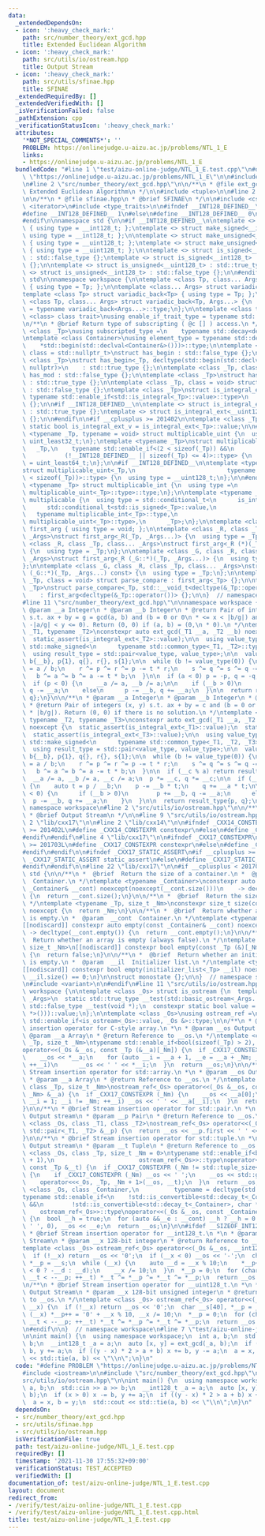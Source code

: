 ```yaml
---
data:
  _extendedDependsOn:
  - icon: ':heavy_check_mark:'
    path: src/number_theory/ext_gcd.hpp
    title: Extended Euclidean Algorithm
  - icon: ':heavy_check_mark:'
    path: src/utils/io/ostream.hpp
    title: Output Stream
  - icon: ':heavy_check_mark:'
    path: src/utils/sfinae.hpp
    title: SFINAE
  _extendedRequiredBy: []
  _extendedVerifiedWith: []
  _isVerificationFailed: false
  _pathExtension: cpp
  _verificationStatusIcon: ':heavy_check_mark:'
  attributes:
    '*NOT_SPECIAL_COMMENTS*': ''
    PROBLEM: https://onlinejudge.u-aizu.ac.jp/problems/NTL_1_E
    links:
    - https://onlinejudge.u-aizu.ac.jp/problems/NTL_1_E
  bundledCode: "#line 1 \"test/aizu-online-judge/NTL_1_E.test.cpp\"\n#define PROBLEM\
    \ \"https://onlinejudge.u-aizu.ac.jp/problems/NTL_1_E\"\n\n#include <iostream>\n\
    \n#line 2 \"src/number_theory/ext_gcd.hpp\"\n\n/**\n * @file ext_gcd.hpp\n * @brief\
    \ Extended Euclidean Algorithm\n */\n\n#include <tuple>\n\n#line 2 \"src/utils/sfinae.hpp\"\
    \n\n/**\n * @file sfinae.hpp\n * @brief SFINAE\n */\n\n#include <cstdint>\n#include\
    \ <iterator>\n#include <type_traits>\n\n#ifndef __INT128_DEFINED__\n\n#ifdef __SIZEOF_INT128__\n\
    #define __INT128_DEFINED__ 1\n#else\n#define __INT128_DEFINED__ 0\n#endif\n\n\
    #endif\n\nnamespace std {\n\n#if __INT128_DEFINED__\n\ntemplate <> struct make_signed<__uint128_t>\
    \ { using type = __int128_t; };\ntemplate <> struct make_signed<__int128_t> {\
    \ using type = __int128_t; };\n\ntemplate <> struct make_unsigned<__uint128_t>\
    \ { using type = __uint128_t; };\ntemplate <> struct make_unsigned<__int128_t>\
    \ { using type = __uint128_t; };\n\ntemplate <> struct is_signed<__uint128_t>\
    \ : std::false_type {};\ntemplate <> struct is_signed<__int128_t> : std::true_type\
    \ {};\n\ntemplate <> struct is_unsigned<__uint128_t> : std::true_type {};\ntemplate\
    \ <> struct is_unsigned<__int128_t> : std::false_type {};\n\n#endif\n\n}  // namespace\
    \ std\n\nnamespace workspace {\n\ntemplate <class Tp, class... Args> struct variadic_front\
    \ { using type = Tp; };\n\ntemplate <class... Args> struct variadic_back;\n\n\
    template <class Tp> struct variadic_back<Tp> { using type = Tp; };\n\ntemplate\
    \ <class Tp, class... Args> struct variadic_back<Tp, Args...> {\n  using type\
    \ = typename variadic_back<Args...>::type;\n};\n\ntemplate <class type, template\
    \ <class> class trait>\nusing enable_if_trait_type = typename std::enable_if<trait<type>::value>::type;\n\
    \n/**\n * @brief Return type of subscripting ( @c [] ) access.\n */\ntemplate\
    \ <class _Tp>\nusing subscripted_type =\n    typename std::decay<decltype(std::declval<_Tp&>()[0])>::type;\n\
    \ntemplate <class Container>\nusing element_type = typename std::decay<decltype(\n\
    \    *std::begin(std::declval<Container&>()))>::type;\n\ntemplate <class _Tp,\
    \ class = std::nullptr_t>\nstruct has_begin : std::false_type {};\n\ntemplate\
    \ <class _Tp>\nstruct has_begin<_Tp, decltype(std::begin(std::declval<_Tp>()),\
    \ nullptr)>\n    : std::true_type {};\n\ntemplate <class _Tp, class = void> struct\
    \ has_mod : std::false_type {};\n\ntemplate <class _Tp>\nstruct has_mod<_Tp, std::__void_t<decltype(_Tp::mod)>>\
    \ : std::true_type {};\n\ntemplate <class _Tp, class = void> struct is_integral_ext\
    \ : std::false_type {};\ntemplate <class _Tp>\nstruct is_integral_ext<\n    _Tp,\
    \ typename std::enable_if<std::is_integral<_Tp>::value>::type>\n    : std::true_type\
    \ {};\n\n#if __INT128_DEFINED__\n\ntemplate <> struct is_integral_ext<__int128_t>\
    \ : std::true_type {};\ntemplate <> struct is_integral_ext<__uint128_t> : std::true_type\
    \ {};\n\n#endif\n\n#if __cplusplus >= 201402\n\ntemplate <class _Tp>\nconstexpr\
    \ static bool is_integral_ext_v = is_integral_ext<_Tp>::value;\n\n#endif\n\ntemplate\
    \ <typename _Tp, typename = void> struct multiplicable_uint {\n  using type =\
    \ uint_least32_t;\n};\ntemplate <typename _Tp>\nstruct multiplicable_uint<\n \
    \   _Tp,\n    typename std::enable_if<(2 < sizeof(_Tp)) &&\n                 \
    \           (!__INT128_DEFINED__ || sizeof(_Tp) <= 4)>::type> {\n  using type\
    \ = uint_least64_t;\n};\n\n#if __INT128_DEFINED__\n\ntemplate <typename _Tp>\n\
    struct multiplicable_uint<_Tp,\n                          typename std::enable_if<(4\
    \ < sizeof(_Tp))>::type> {\n  using type = __uint128_t;\n};\n\n#endif\n\ntemplate\
    \ <typename _Tp> struct multiplicable_int {\n  using type =\n      typename std::make_signed<typename\
    \ multiplicable_uint<_Tp>::type>::type;\n};\n\ntemplate <typename _Tp> struct\
    \ multiplicable {\n  using type = std::conditional_t<\n      is_integral_ext<_Tp>::value,\n\
    \      std::conditional_t<std::is_signed<_Tp>::value,\n                      \
    \   typename multiplicable_int<_Tp>::type,\n                         typename\
    \ multiplicable_uint<_Tp>::type>,\n      _Tp>;\n};\n\ntemplate <class> struct\
    \ first_arg { using type = void; };\n\ntemplate <class _R, class _Tp, class...\
    \ _Args>\nstruct first_arg<_R(_Tp, _Args...)> {\n  using type = _Tp;\n};\n\ntemplate\
    \ <class _R, class _Tp, class... _Args>\nstruct first_arg<_R (*)(_Tp, _Args...)>\
    \ {\n  using type = _Tp;\n};\n\ntemplate <class _G, class _R, class _Tp, class...\
    \ _Args>\nstruct first_arg<_R (_G::*)(_Tp, _Args...)> {\n  using type = _Tp;\n\
    };\n\ntemplate <class _G, class _R, class _Tp, class... _Args>\nstruct first_arg<_R\
    \ (_G::*)(_Tp, _Args...) const> {\n  using type = _Tp;\n};\n\ntemplate <class\
    \ _Tp, class = void> struct parse_compare : first_arg<_Tp> {};\n\ntemplate <class\
    \ _Tp>\nstruct parse_compare<_Tp, std::__void_t<decltype(&_Tp::operator())>>\n\
    \    : first_arg<decltype(&_Tp::operator())> {};\n\n}  // namespace workspace\n\
    #line 11 \"src/number_theory/ext_gcd.hpp\"\n\nnamespace workspace {\n\n/**\n *\
    \ @param __a Integer\n * @param __b Integer\n * @return Pair of integers (x, y)\
    \ s.t. ax + by = g = gcd(a, b) and (b = 0 or 0\n * <= x < |b/g|) and (a = 0 or\
    \ -|a/g| < y <= 0). Return (0, 0) if (a, b) = (0,\n * 0).\n */\ntemplate <typename\
    \ _T1, typename _T2>\nconstexpr auto ext_gcd(_T1 __a, _T2 __b) noexcept {\n  static_assert(is_integral_ext<_T1>::value);\n\
    \  static_assert(is_integral_ext<_T2>::value);\n\n  using value_type = typename\
    \ std::make_signed<\n      typename std::common_type<_T1, _T2>::type>::type;\n\
    \  using result_type = std::pair<value_type, value_type>;\n\n  value_type a{__a},\
    \ b{__b}, p{1}, q{}, r{}, s{1};\n\n  while (b != value_type(0)) {\n    auto t\
    \ = a / b;\n    r ^= p ^= r ^= p -= t * r;\n    s ^= q ^= s ^= q -= t * s;\n \
    \   b ^= a ^= b ^= a -= t * b;\n  }\n\n  if (a < 0) p = -p, q = -q, a = -a;\n\n\
    \  if (p < 0) {\n    __a /= a, __b /= a;\n\n    if (__b > 0)\n      p += __b,\
    \ q -= __a;\n    else\n      p -= __b, q += __a;\n  }\n\n  return result_type{p,\
    \ q};\n}\n\n/**\n * @param __a Integer\n * @param __b Integer\n * @param __c Integer\n\
    \ * @return Pair of integers (x, y) s.t. ax + by = c and (b = 0 or 0 <= x <\n\
    \ * |b/g|). Return (0, 0) if there is no solution.\n */\ntemplate <typename _T1,\
    \ typename _T2, typename _T3>\nconstexpr auto ext_gcd(_T1 __a, _T2 __b, _T3 __c)\
    \ noexcept {\n  static_assert(is_integral_ext<_T1>::value);\n  static_assert(is_integral_ext<_T2>::value);\n\
    \  static_assert(is_integral_ext<_T3>::value);\n\n  using value_type = typename\
    \ std::make_signed<\n      typename std::common_type<_T1, _T2, _T3>::type>::type;\n\
    \  using result_type = std::pair<value_type, value_type>;\n\n  value_type a{__a},\
    \ b{__b}, p{1}, q{}, r{}, s{1};\n\n  while (b != value_type(0)) {\n    auto t\
    \ = a / b;\n    r ^= p ^= r ^= p -= t * r;\n    s ^= q ^= s ^= q -= t * s;\n \
    \   b ^= a ^= b ^= a -= t * b;\n  }\n\n  if (__c % a) return result_type{};\n\n\
    \  __a /= a, __b /= a, __c /= a;\n  p *= __c, q *= __c;\n\n  if (__b != value_type(0))\
    \ {\n    auto t = p / __b;\n    p -= __b * t;\n    q += __a * t;\n\n    if (p\
    \ < 0) {\n      if (__b > 0)\n        p += __b, q -= __a;\n      else\n      \
    \  p -= __b, q += __a;\n    }\n  }\n\n  return result_type{p, q};\n}\n\n}  //\
    \ namespace workspace\n#line 2 \"src/utils/io/ostream.hpp\"\n\n/**\n * @file ostream.hpp\n\
    \ * @brief Output Stream\n */\n\n#line 9 \"src/utils/io/ostream.hpp\"\n\n#line\
    \ 2 \"lib/cxx17\"\n\n#line 2 \"lib/cxx14\"\n\n#ifndef _CXX14_CONSTEXPR\n#if __cplusplus\
    \ >= 201402L\n#define _CXX14_CONSTEXPR constexpr\n#else\n#define _CXX14_CONSTEXPR\n\
    #endif\n#endif\n#line 4 \"lib/cxx17\"\n\n#ifndef _CXX17_CONSTEXPR\n#if __cplusplus\
    \ >= 201703L\n#define _CXX17_CONSTEXPR constexpr\n#else\n#define _CXX17_CONSTEXPR\n\
    #endif\n#endif\n\n#ifndef _CXX17_STATIC_ASSERT\n#if __cplusplus >= 201703L\n#define\
    \ _CXX17_STATIC_ASSERT static_assert\n#else\n#define _CXX17_STATIC_ASSERT assert\n\
    #endif\n#endif\n\n#line 22 \"lib/cxx17\"\n\n#if __cplusplus < 201703L\n\nnamespace\
    \ std {\n\n/**\n *  @brief  Return the size of a container.\n *  @param  __cont\
    \  Container.\n */\ntemplate <typename _Container>\nconstexpr auto size(const\
    \ _Container& __cont) noexcept(noexcept(__cont.size()))\n    -> decltype(__cont.size())\
    \ {\n  return __cont.size();\n}\n\n/**\n *  @brief  Return the size of an array.\n\
    \ */\ntemplate <typename _Tp, size_t _Nm>\nconstexpr size_t size(const _Tp (&)[_Nm])\
    \ noexcept {\n  return _Nm;\n}\n\n/**\n *  @brief  Return whether a container\
    \ is empty.\n *  @param  __cont  Container.\n */\ntemplate <typename _Container>\n\
    [[nodiscard]] constexpr auto empty(const _Container& __cont) noexcept(\n    noexcept(__cont.empty()))\
    \ -> decltype(__cont.empty()) {\n  return __cont.empty();\n}\n\n/**\n *  @brief\
    \  Return whether an array is empty (always false).\n */\ntemplate <typename _Tp,\
    \ size_t _Nm>\n[[nodiscard]] constexpr bool empty(const _Tp (&)[_Nm]) noexcept\
    \ {\n  return false;\n}\n\n/**\n *  @brief  Return whether an initializer_list\
    \ is empty.\n *  @param  __il  Initializer list.\n */\ntemplate <typename _Tp>\n\
    [[nodiscard]] constexpr bool empty(initializer_list<_Tp> __il) noexcept {\n  return\
    \ __il.size() == 0;\n}\n\nstruct monostate {};\n\n}  // namespace std\n\n#else\n\
    \n#include <variant>\n\n#endif\n#line 11 \"src/utils/io/ostream.hpp\"\n\nnamespace\
    \ workspace {\n\ntemplate <class _Os> struct is_ostream {\n  template <typename...\
    \ _Args>\n  static std::true_type __test(std::basic_ostream<_Args...> *);\n  static\
    \ std::false_type __test(void *);\n  constexpr static bool value = decltype(__test(std::declval<_Os\
    \ *>()))::value;\n};\n\ntemplate <class _Os>\nusing ostream_ref =\n    typename\
    \ std::enable_if<is_ostream<_Os>::value, _Os &>::type;\n\n/**\n * @brief Stream\
    \ insertion operator for C-style array.\n *\n * @param __os Output stream\n *\
    \ @param __a Array\n * @return Reference to __os.\n */\ntemplate <class _Os, class\
    \ _Tp, size_t _Nm>\ntypename std::enable_if<bool(sizeof(_Tp) > 2), ostream_ref<_Os>>::type\n\
    operator<<(_Os &__os, const _Tp (&__a)[_Nm]) {\n  if _CXX17_CONSTEXPR (_Nm) {\n\
    \    __os << *__a;\n    for (auto __i = __a + 1, __e = __a + _Nm; __i != __e;\
    \ ++__i)\n      __os << ' ' << *__i;\n  }\n  return __os;\n}\n\n/**\n * @brief\
    \ Stream insertion operator for std::array.\n *\n * @param __os Output stream\n\
    \ * @param __a Array\n * @return Reference to __os.\n */\ntemplate <class _Os,\
    \ class _Tp, size_t _Nm>\nostream_ref<_Os> operator<<(_Os &__os, const std::array<_Tp,\
    \ _Nm> &__a) {\n  if _CXX17_CONSTEXPR (_Nm) {\n    __os << __a[0];\n    for (size_t\
    \ __i = 1; __i != _Nm; ++__i) __os << ' ' << __a[__i];\n  }\n  return __os;\n\
    }\n\n/**\n * @brief Stream insertion operator for std::pair.\n *\n * @param __os\
    \ Output stream\n * @param __p Pair\n * @return Reference to __os.\n */\ntemplate\
    \ <class _Os, class _T1, class _T2>\nostream_ref<_Os> operator<<(_Os &__os, const\
    \ std::pair<_T1, _T2> &__p) {\n  return __os << __p.first << ' ' << __p.second;\n\
    }\n\n/**\n * @brief Stream insertion operator for std::tuple.\n *\n * @param __os\
    \ Output stream\n * @param __t Tuple\n * @return Reference to __os.\n */\ntemplate\
    \ <class _Os, class _Tp, size_t _Nm = 0>\ntypename std::enable_if<bool(std::tuple_size<_Tp>::value\
    \ + 1),\n                        ostream_ref<_Os>>::type\noperator<<(_Os &__os,\
    \ const _Tp &__t) {\n  if _CXX17_CONSTEXPR (_Nm != std::tuple_size<_Tp>::value)\
    \ {\n    if _CXX17_CONSTEXPR (_Nm) __os << ' ';\n    __os << std::get<_Nm>(__t);\n\
    \    operator<<<_Os, _Tp, _Nm + 1>(__os, __t);\n  }\n  return __os;\n}\n\ntemplate\
    \ <class _Os, class _Container,\n          typename = decltype(std::begin(std::declval<_Container>()))>\n\
    typename std::enable_if<\n    !std::is_convertible<std::decay_t<_Container>, std::string>::value\
    \ &&\n        !std::is_convertible<std::decay_t<_Container>, char *>::value,\n\
    \    ostream_ref<_Os>>::type\noperator<<(_Os &__os, const _Container &__cont)\
    \ {\n  bool __h = true;\n  for (auto &&__e : __cont) __h ? __h = 0 : (__os <<\
    \ ' ', 0), __os << __e;\n  return __os;\n}\n\n#ifdef __SIZEOF_INT128__\n\n/**\n\
    \ * @brief Stream insertion operator for __int128_t.\n *\n * @param __os Output\
    \ Stream\n * @param __x 128-bit integer\n * @return Reference to __os.\n */\n\
    template <class _Os> ostream_ref<_Os> operator<<(_Os &__os, __int128_t __x) {\n\
    \  if (!__x) return __os << '0';\n  if (__x < 0) __os << '-';\n  char __s[40],\
    \ *__p = __s;\n  while (__x) {\n    auto __d = __x % 10;\n    *__p++ = '0' + (__x\
    \ < 0 ? -__d : __d);\n    __x /= 10;\n  }\n  *__p = 0;\n  for (char *__t = __s;\
    \ __t < --__p; ++__t) *__t ^= *__p ^= *__t ^= *__p;\n  return __os << __s;\n}\n\
    \n/**\n * @brief Stream insertion operator for __uint128_t.\n *\n * @param __os\
    \ Output Stream\n * @param __x 128-bit unsigned integer\n * @return Reference\
    \ to __os.\n */\ntemplate <class _Os> ostream_ref<_Os> operator<<(_Os &__os, __uint128_t\
    \ __x) {\n  if (!__x) return __os << '0';\n  char __s[40], *__p = __s;\n  while\
    \ (__x) *__p++ = '0' + __x % 10, __x /= 10;\n  *__p = 0;\n  for (char *__t = __s;\
    \ __t < --__p; ++__t) *__t ^= *__p ^= *__t ^= *__p;\n  return __os << __s;\n}\n\
    \n#endif\n\n}  // namespace workspace\n#line 7 \"test/aizu-online-judge/NTL_1_E.test.cpp\"\
    \n\nint main() {\n  using namespace workspace;\n  int a, b;\n  std::cin >> a >>\
    \ b;\n  __int128_t _a = a;\n  auto [x, y] = ext_gcd(_a, b);\n  if (x > 0) x -=\
    \ b, y += a;\n  if ((y - x) * 2 > a + b) x += b, y -= a;\n  a = x, b = y;\n  std::cout\
    \ << std::tie(a, b) << \"\\n\";\n}\n"
  code: "#define PROBLEM \"https://onlinejudge.u-aizu.ac.jp/problems/NTL_1_E\"\n\n\
    #include <iostream>\n\n#include \"src/number_theory/ext_gcd.hpp\"\n#include \"\
    src/utils/io/ostream.hpp\"\n\nint main() {\n  using namespace workspace;\n  int\
    \ a, b;\n  std::cin >> a >> b;\n  __int128_t _a = a;\n  auto [x, y] = ext_gcd(_a,\
    \ b);\n  if (x > 0) x -= b, y += a;\n  if ((y - x) * 2 > a + b) x += b, y -= a;\n\
    \  a = x, b = y;\n  std::cout << std::tie(a, b) << \"\\n\";\n}\n"
  dependsOn:
  - src/number_theory/ext_gcd.hpp
  - src/utils/sfinae.hpp
  - src/utils/io/ostream.hpp
  isVerificationFile: true
  path: test/aizu-online-judge/NTL_1_E.test.cpp
  requiredBy: []
  timestamp: '2021-11-30 17:55:32+09:00'
  verificationStatus: TEST_ACCEPTED
  verifiedWith: []
documentation_of: test/aizu-online-judge/NTL_1_E.test.cpp
layout: document
redirect_from:
- /verify/test/aizu-online-judge/NTL_1_E.test.cpp
- /verify/test/aizu-online-judge/NTL_1_E.test.cpp.html
title: test/aizu-online-judge/NTL_1_E.test.cpp
---
```

